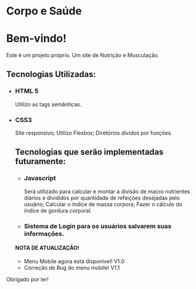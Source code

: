 # Corpo e Saúde
# Bem-vindo!

Este é um projeto próprio. Um site de Nutrição e Musculação.

## Tecnologias Utilizadas: 
* ### HTML 5
  Utilizo as tags semânticas.

* ### CSS3
  Site responsivo;
  Utilizo Flexbox;
  Diretórios dividos por funções.
  
  
  ## Tecnologias que serão implementadas futuramente: 
  * ### Javascript
    Será utilizado para calcular e montar a divisão de macro nutrientes diários e divididos por quantidade de refeições desejadas pelo usuário;
    Calcular o índice de massa corpora;
    Fazer o cálculo do índice de gordura corporal.
    
    
   * ### Sistema de Login para os usuários salvarem suas informações.

   #### NOTA DE ATUALIZAÇÃO!
   * Menu Mobile agora está disponível! V1.0
   * Correção de Bug do menu mobile! V1.1



Obrigado por ler!
